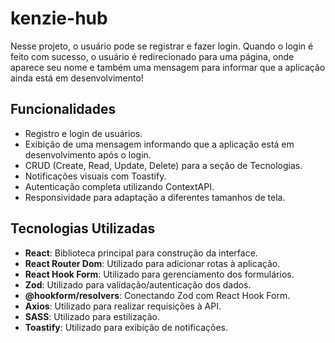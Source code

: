 # kenzie-hub

Nesse projeto, o usuário pode se registrar e fazer login. Quando o login é feito com sucesso, o usuário é redirecionado para uma página, onde aparece seu nome e também uma mensagem para informar que a aplicação ainda está em desenvolvimento!

## Funcionalidades

- Registro e login de usuários.
- Exibição de uma mensagem informando que a aplicação está em desenvolvimento após o login.
- CRUD (Create, Read, Update, Delete) para a seção de Tecnologias.
- Notificações visuais com Toastify.
- Autenticação completa utilizando ContextAPI.
- Responsividade para adaptação a diferentes tamanhos de tela.

## Tecnologias Utilizadas

- **React**: Biblioteca principal para construção da interface.
- **React Router Dom**: Utilizado para adicionar rotas à aplicação.
- **React Hook Form**: Utilizado para gerenciamento dos formulários.
- **Zod**: Utilizado para validação/autenticação dos dados.
- **@hookform/resolvers**: Conectando Zod com React Hook Form.
- **Axios**: Utilizado para realizar requisições à API.
- **SASS**: Utilizado para estilização.
- **Toastify**: Utilizado para exibição de notificações.


